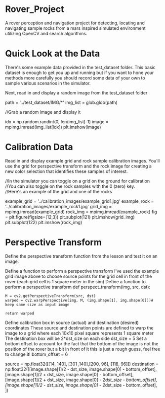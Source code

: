 # Rover_Project
A rover perception and navigation project for detecting, locating and navigating sample rocks from a mars inspired simulated environment utilizing OpenCV and search algorithms.

# Quick Look at the Data
There's some example data provided in the test_dataset folder. This basic dataset is enough to get you up and running but if you want to hone your methods more carefully you should record some data of your own to sample various scenarios in the simulator.

Next, read in and display a random image from the test_dataset folder


path = '../test_dataset/IMG/*'
img_list = glob.glob(path)

//Grab a random image and display it

idx = np.random.randint(0, len(img_list)-1)
image = mpimg.imread(img_list[idx])
plt.imshow(image)

# Calibration Data
Read in and display example grid and rock sample calibration images. You'll use the grid for perspective transform and the rock image for creating a new color selection that identifies these samples of interest.

//In the simulator you can toggle on a grid on the ground for calibration
//You can also toggle on the rock samples with the 0 (zero) key.  
//Here's an example of the grid and one of the rocks

example_grid = '../calibration_images/example_grid1.jpg'
example_rock = '../calibration_images/example_rock1.jpg'
grid_img = mpimg.imread(example_grid)
rock_img = mpimg.imread(example_rock)
fig = plt.figure(figsize=(12,3))
plt.subplot(121)
plt.imshow(grid_img)
plt.subplot(122)
plt.imshow(rock_img)


# Perspective Transform
Define the perspective transform function from the lesson and test it on an image.

 Define a function to perform a perspective transform
 I've used the example grid image above to choose source points for the
 grid cell in front of the rover (each grid cell is 1 square meter in the sim)
 Define a function to perform a perspective transform
def perspect_transform(img, src, dst):
           
    M = cv2.getPerspectiveTransform(src, dst)
    warped = cv2.warpPerspective(img, M, (img.shape[1], img.shape[0]))# keep same size as input image
    
    return warped
    
    
Define calibration box in source (actual) and destination (desired) coordinates
These source and destination points are defined to warp the image
to a grid where each 10x10 pixel square represents 1 square meter
The destination box will be 2*dst_size on each side
dst_size = 5 
Set a bottom offset to account for the fact that the bottom of the image 
is not the position of the rover but a bit in front of it
this is just a rough guess, feel free to change it!
bottom_offset = 6

source = np.float32([[14, 140], [301 ,140],[200, 96], [118, 96]])
destination = np.float32([[image.shape[1]/2 - dst_size, image.shape[0] - bottom_offset],
                  [image.shape[1]/2 + dst_size, image.shape[0] - bottom_offset],
                  [image.shape[1]/2 + dst_size, image.shape[0] - 2*dst_size - bottom_offset], 
                  [image.shape[1]/2 - dst_size, image.shape[0] - 2*dst_size - bottom_offset],
                  ])

